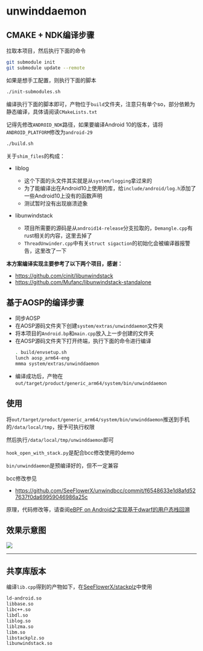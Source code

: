 # unwinddaemon

## CMAKE + NDK编译步骤

拉取本项目，然后执行下面的命令

```bash
git submodule init
git submodule update --remote
```

如果是想手工配置，则执行下面的脚本

```bash
./init-submodules.sh
```

编译执行下面的脚本即可，产物位于`build`文件夹，注意只有单个so，部分依赖为静态编译，具体请阅读`CMakeLists.txt`

记得先修改`ANDROID_NDK`路径，如果要编译Android 10的版本，请将`ANDROID_PLATFORM`修改为`android-29`

```bash
./build.sh
```

关于`shim_files`的构成：

- liblog
    - 这个下面的头文件其实就是从`system/logging`拿过来的
    - 为了能编译出在Android10上使用的库，给`include/android/log.h`添加了一些Android10上没有的函数声明
    - 测试暂时没有出现崩溃迹象

- libunwindstack
    - 项目所需要的源码是从`android14-release`分支拉取的，`Demangle.cpp`有rust相关的内容，这里去掉了
    - `ThreadUnwinder.cpp`中有关`struct sigaction`的初始化会被编译器报警告，这里改了一下

**本方案编译实现主要参考了以下两个项目，感谢：**

- https://github.com/cinit/libunwindstack
- https://github.com/Mufanc/libunwindstack-standalone

## 基于AOSP的编译步骤

- 同步AOSP
- 在AOSP源码文件夹下创建`system/extras/unwinddaemon`文件夹
- 将本项目的`Android.bp`和`main.cpp`放入上一步创建的文件夹
- 在AOSP源码文件夹下打开终端，执行下面的命令进行编译
    ```bash
    . build/envsetup.sh
    lunch aosp_arm64-eng
    mmma system/extras/unwinddaemon
    ```
- 编译成功后，产物在`out/target/product/generic_arm64/system/bin/unwinddaemon`

## 使用

将`out/target/product/generic_arm64/system/bin/unwinddaemon`推送到手机的`/data/local/tmp`，授予可执行权限

然后执行`/data/local/tmp/unwinddaemon`即可

`hook_open_with_stack.py`是配合bcc修改使用的demo

`bin/unwinddaemon`是预编译好的，但不一定兼容

bcc修改参见

- https://github.com/SeeFlowerX/unwindbcc/commit/f6548633e1d8afd527637f0da69959046986a25c

原理，代码修改等，请查阅[eBPF on Android之实现基于dwarf的用户态栈回溯](https://blog.seeflower.dev/archives/175/)

## 效果示意图

![](./Snipaste_2022-10-16_21-55-55.png)

---

## 共享库版本

编译`lib.cpp`得到的产物如下，在[SeeFlowerX/stackplz](https://github.com/SeeFlowerX/stackplz)中使用

```bash
ld-android.so
libbase.so
libc++.so
libdl.so
liblog.so
liblzma.so
libm.so
libstackplz.so
libunwindstack.so
```